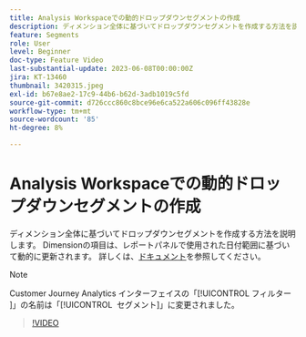 ```yaml
---
title: Analysis Workspaceでの動的ドロップダウンセグメントの作成
description: ディメンション全体に基づいてドロップダウンセグメントを作成する方法を説明します。 Dimensionの項目は、レポートパネルで使用された日付範囲に基づいて動的に更新されます。
feature: Segments
role: User
level: Beginner
doc-type: Feature Video
last-substantial-update: 2023-06-08T00:00:00Z
jira: KT-13460
thumbnail: 3420315.jpeg
exl-id: b67e8ae2-17c9-44b6-b62d-3adb1019c5fd
source-git-commit: d726ccc860c8bce96e6ca522a606c096ff43828e
workflow-type: tm+mt
source-wordcount: '85'
ht-degree: 8%

---
```


# Analysis Workspaceでの動的ドロップダウンセグメントの作成

ディメンション全体に基づいてドロップダウンセグメントを作成する方法を説明します。 Dimensionの項目は、レポートパネルで使用された日付範囲に基づいて動的に更新されます。 詳しくは、[ドキュメント](https://experienceleague.adobe.com/en/docs/analytics-platform/using/cja-components/cja-segments/create-filters)を参照してください。

>[!NOTE]
>
> Customer Journey Analytics インターフェイスの「[!UICONTROL &#x200B; フィルター &#x200B;]」の名前は「[!UICONTROL &#x200B; セグメント &#x200B;]」に変更されました。

>[!VIDEO](https://video.tv.adobe.com/v/3420315/?learn=on)
